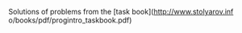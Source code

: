 Solutions of problems from the [task book](http://www.stolyarov.inf
o/books/pdf/progintro_taskbook.pdf)
